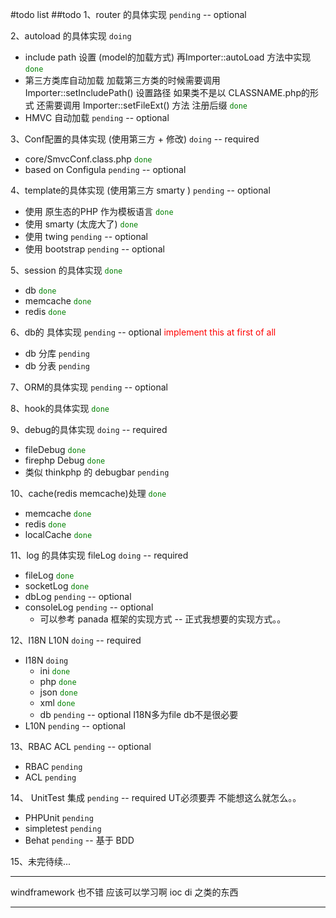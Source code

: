 #todo list
##todo
1、router 的具体实现   `pending`  -- optional

2、autoload 的具体实现   `doing`

   * include path 设置 (model的加载方式)  再Importer::autoLoad 方法中实现  <font color="green">`done`</font>
   * 第三方类库自动加载 加载第三方类的时候需要调用Importer::setIncludePath() 设置路径 如果类不是以 CLASSNAME.php的形式
     还需要调用 Importer::setFileExt() 方法 注册后缀 <font color="green">`done`</font>
   * HMVC 自动加载 `pending`  -- optional

3、Conf配置的具体实现 (使用第三方 + 修改)   `doing`  -- required

   * core/SmvcConf.class.php  <font color="green">`done`</font>
   * based on Configula `pending`  -- optional

4、template的具体实现 (使用第三方 smarty )   `pending`  -- optional

   * 使用 原生态的PHP 作为模板语言  <font color="green">`done`</font>
   * 使用 smarty (太庞大了)  <font color="green">`done`</font>
   * 使用 twing  `pending` -- optional
   * 使用 bootstrap  `pending` -- optional

5、session 的具体实现   <font color="green">`done`</font>

   * db <font color="green">`done`</font>
   * memcache <font color="green">`done`</font>
   * redis <font color="green">`done`</font>

6、db的 具体实现   `pending` -- optional <font color="red">implement this at first of all</font>

   * db 分库   `pending`
   * db 分表   `pending`

7、ORM的具体实现   `pending`   -- optional

8、hook的具体实现   <font color="green">`done`</font>

9、debug的具体实现  `doing`   -- required

  * fileDebug  <font color="green">`done`</font>
  * firephp Debug   <font color="green">`done`</font>
  * 类似 thinkphp 的 debugbar  `pending`

10、cache(redis memcache)处理   <font color="green">`done`</font>

   * memcache <font color="green">`done`</font>
   * redis   <font color="green">`done`</font>
   * localCache  <font color="green">`done`</font>


11、log 的具体实现   fileLog  `doing`  -- required

   * fileLog  <font color="green">`done`</font>
   * socketLog <font color="green">`done`</font>
   * dbLog  `pending` -- optional
   * consoleLog `pending` -- optional
      * 可以参考 panada 框架的实现方式 -- 正式我想要的实现方式。。

12、I18N L10N   `doing`  -- required

   * I18N  `doing`
      * ini <font color="green">`done`</font>
      * php <font color="green">`done`</font>
      * json <font color="green">`done`</font>
      * xml <font color="green">`done`</font>
      * db `pending` -- optional I18N多为file db不是很必要
   * L10N  `pending` -- optional

13、RBAC ACL  `pending`   -- optional

   * RBAC   `pending`
   * ACL   `pending`

14、 UnitTest 集成  `pending`  -- required UT必须要弄 不能想这么就怎么。。

   * PHPUnit `pending`
   * simpletest `pending`
   * Behat `pending`  -- 基于 BDD

15、未完待续...

----

 windframework 也不错 应该可以学习啊 ioc di 之类的东西

----